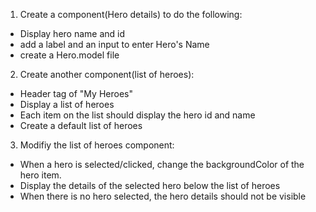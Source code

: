 1. Create a component(Hero details) to do the following:
  * Display hero name and id
  * add a label and an input to enter Hero's Name
  * create a Hero.model file
2. Create another component(list of heroes):
  * Header tag of "My Heroes"
  * Display a list of heroes
  * Each item on the list should display the hero id and name
  * Create a default list of heroes
3. Modifiy the list of heroes component:
  * When a hero is selected/clicked, change the backgroundColor of the hero item.
  * Display the  details of the selected hero below the list of heroes
  * When there is no hero selected, the hero details should not be visible
